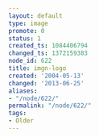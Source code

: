 ```yaml
---
layout: default
type: image
promote: 0
status: 1
created_ts: 1084406794
changed_ts: 1372159383
node_id: 622
title: imgn-logo
created: '2004-05-13'
changed: '2013-06-25'
aliases:
- "/node/622/"
permalink: "/node/622/"
tags:
- Older
---
```


